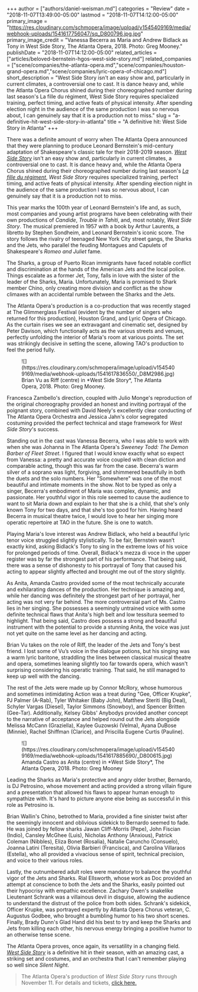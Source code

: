 +++
author = ["authors/daniel-weisman.md"]
categories = "Review"
date = "2018-11-07T13:49:00-05:00"
lastmod = "2018-11-07T14:12:00-05:00"
primary_image = "https://res.cloudinary.com/schmopera/image/upload/v1545409169/media/webhook-uploads/1541617756047/sq_D800796.jpg.jpg"
primary_image_credit = "Vanessa Becerra as Maria and Andrew Bidlack as Tony in West Side Story, The Atlanta Opera, 2018. Photo: Greg Mooney."
publishDate = "2018-11-07T14:12:00-05:00"
related_articles = ["articles/beloved-bernstein-hgos-west-side-story.md"]
related_companies = ["scene/companies/the-atlanta-opera.md","scene/companies/houston-grand-opera.md","scene/companies/lyric-opera-of-chicago.md"]
short_description = "West Side Story isn&#039;t an easy show and, particularly in current climates, a controversial one to cast. It is dance heavy and, while the Atlanta Opera Chorus shined during their choreographed number during last season&#039;s La fille du régiment, West Side Story requires specialized training, perfect timing, and active feats of physical intensity. After spending election night in the audience of the same production I was so nervous about, I can genuinely say that it is a production not to miss."
slug = "a-definitive-hit-west-side-story-in-atlanta"
title = "A definitive hit: West Side Story in Atlanta"
+++

There was a definite amount of worry when The Atlanta Opera announced that they were planning to produce Leonard Bernstein's mid-century adaptation of Shakespeare's classic tale for their 2018-2019 season. [*West Side Story*](https://www.atlantaopera.org/performance/west-side-story/) isn't an easy show and, particularly in current climates, a controversial one to cast. It is dance heavy and, while the Atlanta Opera Chorus shined during their choreographed number during last season's [*La fille du régiment*](/a-bel-canto-winner-atlantas-fille-du-régiment/), *West Side Story* requires specialized training, perfect timing, and active feats of physical intensity. After spending election night in the audience of the same production I was so nervous about, I can genuinely say that it is a production not to miss.

This year marks the 100th year of Leonard Bernstein's life and, as such, most companies and young artist programs have been celebrating with their own productions of *Candide*, *Trouble in Tahiti*, and, most notably, *West Side Story*. The musical premiered in 1957 with a book by Arthur Laurents, a libretto by Stephen Sondheim, and Leonard Bernstein's iconic score. The story follows the rivalry of teenaged New York City street gangs, the Sharks and the Jets, who parallel the feuding Montagues and Capulets of Shakespeare's *Romeo and Juliet* fame.

The Sharks, a group of Puerto Rican immigrants have faced notable conflict and discrimination at the hands of the American Jets and the local police. Things escalate as a former Jet, Tony, falls in love with the sister of the leader of the Sharks, Maria. Unfortunately, Maria is promised to Shark member Chino, only creating more division and conflict as the show climaxes with an accidental rumble between the Sharks and the Jets.

The Atlanta Opera's production is a co-production that was recently staged at The Glimmerglass Festival (evident by the number of singers who returned for this production), Houston Grand, and Lyric Opera of Chicago. As the curtain rises we see an extravagant and cinematic set, designed by Peter Davison, which functionally acts as the various streets and venues, perfectly unfolding the interior of Maria's room at various points. The set was strikingly decisive in setting the scene, allowing TAO's production to feel the period fully.

<figure data-type="image">
![](https://res.cloudinary.com/schmopera/image/upload/v1545409169/media/webhook-uploads/1541617836550/_D8M2986.jpg)
<figcaption>Brian Vu as Riff (centre) in *West Side Story*, The Atlanta Opera, 2018. Photo: Greg Mooney.</figcaption>
</figure>

Francesca Zambello's direction, coupled with Julio Monge's reproduction of the original choreography provided an honest and inviting portrayal of the poignant story, combined with David Neely's excellently clear conducting of The Atlanta Opera Orchestra and Jessica Jahn's color segregated costuming provided the perfect technical and stage framework for *West Side Story*'s success.

Standing out in the cast was Vanessa Becerra, who I was able to work with when she was Johanna in The Atlanta Opera's *Sweeney Todd: The Demon Barber of Fleet Street*. I figured that I would know exactly what so expect from Vanessa: a pretty and accurate voice coupled with clean diction and comparable acting, though this was far from the case. Becerra's warm silver of a soprano was light, forgiving, and shimmered beautifully in both the duets and the solo numbers. Her "Somewhere" was one of the most beautiful and intimate moments in the show. Not to be typed as only a singer, Becerra's embodiment of Maria was complex, dynamic, and passionate. Her youthful vigor in this role seemed to cause the audience to want to sit Maria down and explain to her that she is a child, that she's only known Tony for two days, and that she's too good for him. Having heard Becerra in musical theatre twice, I would love to hear her singing more operatic repertoire at TAO in the future. She is one to watch.

Playing Maria's love interest was Andrew Bidlack, who held a beautiful lyric tenor voice struggled slightly stylistically. To be fair, Bernstein wasn’t exactly kind, asking Bidlack's Tony to sing in the extreme lows of his voice for prolonged periods of time. Overall, Bidlack's mezza di voce in the upper register was by far the strongest part of his performance. That being said, there was a sense of dishonesty to his portrayal of Tony that caused his acting to appear slightly affected and brought me out of the story slightly.

As Anita, Amanda Castro provided some of the most technically accurate and exhilarating dances of the production. Her technique is amazing and, while her dancing was definitely the strongest part of her portrayal, her acting was not very far behind. The more controversial part of Ms. Castro lies in her singing. She possesses a seemingly untrained voice with some definite technical flaws that Anita's high belt and low tessitura seemed to highlight. That being said, Castro does possess a strong and beautiful instrument with the potential to provide a stunning Anita, the voice was just not yet quite on the same level as her dancing and acting.

Brian Vu takes on the role of Riff, the leader of the Jets and Tony's best friend. I lost some of Vu’s voice in the dialogue potions, but his singing was a warm lyric baritone, straddling the lines between classical musical theatre and opera, sometimes leaning slightly too far towards opera, which wasn't surprising considering his operatic training. That said, he still managed to keep up well with the dancing.

The rest of the Jets were made up by Connor McRory, whose humorous and sometimes intimidating Action was a treat during "Gee, Officer Krupke", PJ Palmer (A-Rab), Tyler Whitaker (Baby John), Matthew Steriti (Big Deal), Schyler Vargas (Diesel), Taylor Simmons (Snowboy), and Spencer Britten (Gee-Tar). Additionally, Kelsey Gibbs' Anybodys provided another concept to the narrative of acceptance and helped round out the Jets alongside Melissa McCann (Graziella), Kaylee Guzowski (Velma), Ayana DuBose (Minnie), Rachel Shiffman (Clarice), and Priscilla Eugene Curtis (Pauline).

<figure data-type="image">
![](https://res.cloudinary.com/schmopera/image/upload/v1545409169/media/webhook-uploads/1541617885690/_D800615.jpg)
<figcaption>Amanda Castro as Anita (centre) in *West Side Story*, The Atlanta Opera, 2018. Photo: Greg Mooney</figcaption>
</figure>

Leading the Sharks as Maria's protective and angry older brother, Bernardo, is DJ Petrosino, whose movement and acting provided a strong villain figure and a presentation that allowed his flaws to appear human enough to sympathize with. It's hard to picture anyone else being as successful in this role as Petrosino is.

Brian Wallin's Chino, betrothed to Maria, provided a fine sinister twist after the seemingly innocent and oblivious sidekick to Bernardo seemed to fade. He was joined by fellow sharks Jawan Cliff-Morris (Pepe), John Fiscian (Indio), Cansley McGhee (Luis), Nicholas Anthony (Anxious), Patrick Coleman (Nibbles), Eliza Bonet (Rosalia), Natalie Caruncho (Consuelo), Joanna Latini (Teresita), Olivia Barbieri (Francisca), and Carolina Villaraos (Estella), who all provided a vivacious sense of spirit, technical precision, and voice to their various roles.

Lastly, the outnumbered adult roles were mandatory to balance the youthful vigor of the Jets and Sharks. Rial Ellsworth, whose work as Doc provided an attempt at conscience to both the Jets and the Sharks, easily pointed out their hypocrisy with empathic excellence. Zachary Owen's snakelike Lieutenant Schrank was a villainous devil in disguise, allowing the audience to understand the distrust of the police from both sides. Schrank's sidekick, Officer Krupke, was portrayed expertly by Atlanta Opera Chorus veteran, C. Augustus Godbee, who brought a bumbling humor to his two short scenes. Finally, Brady Dunn's Glad Hand did his best to try and keep the Sharks and Jets from killing each other, his nervous energy bringing a positive humor to an otherwise tense scene.

The Atlanta Opera proves, once again, its versatility in a changing field. [*West Side Story*](https://www.atlantaopera.org/performance/west-side-story/) is a definitive hit in their season, with an amazing cast, a striking set and costumes, and an orchestra that I can't remember playing so well since *Silent Night*.

>The Atlanta Opera's production of *West Side Story* runs through November 11. For details and tickets, [click here.](https://www.atlantaopera.org/performance/west-side-story/)
